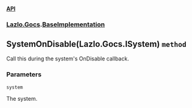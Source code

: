 #### [API](./API.md 'API')
### [Lazlo.Gocs](./API.md#Lazlo-Gocs 'Lazlo.Gocs').[BaseImplementation](./Lazlo-Gocs-BaseImplementation.md 'Lazlo.Gocs.BaseImplementation')
## SystemOnDisable(Lazlo.Gocs.ISystem) `method`
Call this during the system's OnDisable callback.
### Parameters

<a name='Lazlo-Gocs-BaseImplementation-SystemOnDisable(Lazlo-Gocs-ISystem)-system'></a>
`system`

The system.
